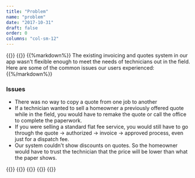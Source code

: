 ```yaml
---
title: "Problem"
name: "problem"
date: "2017-10-31"
draft: false
order: 0
columns: "col-sm-12"
---
```

{{<row>}}
{{<column class="col-12 col-sm-12 col-md-6 col-lg-7 col-xl-8 mb-4" >}}
{{%markdown%}}
The existing invoicing and quotes system in our app wasn't flexible enough to meet the needs of technicians out in the field. Here are some of the common issues our users experienced:
{{%/markdown%}}
    <div class="text-light bg-info mb-4 p-3">
        <h3>Issues</h3>
        <ul>
            <li>There was no way to copy a quote from one job to another</li>
            <li>If a technician wanted to sell a homeowner a previously offered quote while in the field, you would have to remake the quote or call the office to complete the paperwork.</li>
            <li>If you were selling a standard flat fee service, you would still have to go through the quote → authorized → invoice → approved process, even just for a dispatch fee.</li>
            <li>Our system couldn't show discounts on quotes. So the homeowner would have to trust the technician that the price will be lower than what the paper shows.</li>
        </ul>
    </div>
{{</column>}}
{{<column>}}
        {{<workImage class="figure text-muted" src="/work/pm-iq/01-problem/systems-map.png" alt="example of how complex the job workflow can be"  caption="example of how complex the job workflow can be">}}
{{</column>}}
{{</row>}}

